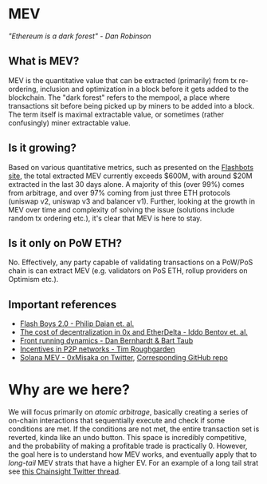# MEV

_"Ethereum is a dark forest" - Dan Robinson_

## What is MEV?
MEV is the quantitative value that can be extracted (primarily) 
from tx re-ordering, inclusion and optimization in a block before
it gets added to the blockchain. The "dark forest" refers to the 
mempool, a place where transactions sit before being picked up by 
miners to be added into a block. The term itself is maximal 
extractable value, or sometimes (rather confusingly) miner 
extractable value.

## Is it growing?
Based on various quantitative metrics, such as presented on 
the [Flashbots site](https://explore.flashbots.net), the total 
extracted MEV currently exceeds $600M, with around $20M 
extracted in the last 30 days alone. A majority of this (over 99%) 
comes from arbitrage, and over 97% coming from just three 
ETH protocols (uniswap v2, uniswap v3 and balancer v1). Further, 
looking at the growth in MEV over time and complexity of solving the 
issue (solutions include random tx ordering etc.), it's clear that MEV 
is here to stay.

## Is it only on PoW ETH?
No. Effectively, any party capable of validating transactions 
on a PoW/PoS chain is can extract MEV (e.g. validators on PoS ETH,
rollup providers on Optimism etc.).

## Important references
+ [Flash Boys 2.0 - Philip Daian et. al.](https://arxiv.org/abs/1904.05234)
+ [The cost of decentralization in 0x and EtherDelta - Iddo Bentov et. al.](https://hackingdistributed.com/2017/08/13/cost-of-decent/)
+ [Front running dynamics - Dan Bernhardt & Bart Taub](https://doi.org/10.1016/j.jet.2007.05.005)
+ [Incentives in P2P networks - Tim Roughgarden](http://theory.stanford.edu/~tim/f16/l/l5.pdf)
+ [Solana MEV - 0xMisaka on Twitter](https://twitter.com/0xmisaka/status/1506318206281170964?lang=en), [Corresponding GitHub repo](https://github.com/0xMisaka/MEV-data-solana/blob/main/MEV-ARB-90-0322.ipynb)

# Why are we here?

We will focus primarily on _atomic arbitrage_, basically creating a
series of on-chain interactions that sequentially execute and 
check if some conditions are met. If the conditions are not met, 
the entire transaction set is reverted, kinda like an undo button. 
This space is incredibly competitive, and the probability of 
making a profitable trade is practically 0. However, the goal 
here is to understand how MEV works, and eventually apply that to 
_long-tail_ MEV strats that have a higher EV. For an example of a 
long tail strat see [this Chainsight Twitter thread](https://twitter.com/ChainsightLabs/status/1460824051010744327?ref_src=twsrc%5Etfw%7Ctwcamp%5Etweetembed%7Ctwterm%5E1460824051010744327%7Ctwgr%5E%7Ctwcon%5Es1_&ref_url=https%3A%2F%2Fcalblockchain.mirror.xyz%2Fc56CHOu-Wow_50qPp2Wlg0rhUvdz1HLbGSUWlB_KX9o).